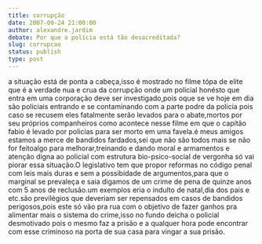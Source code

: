 ```yaml
---
title: corrupção
date: 2007-09-24 21:00:00
author: alexandre.jardim
debate: Por que a polícia está tão desacreditada?
slug: corrupcao
status: publish 
type: post
---
```


a situação está de ponta a cabeça,isso é mostrado no filme tópa de elite que é a verdade nua e crua da corrupção onde um policial honésto que entra em uma corporação deve ser investigado,pois oque se ve hoje em dia são policiais entrando e se contaminando com a parte podre da policia pois caso se recusem eles fatalmente serão levados para o abate,mortos por seu próprios companheiros como acontece nesse filme em que o capitão fabio é levado por policias para ser morto em uma favela.é meus amigos estamos a merce de bandidos fardados,sei que não são todos mais se não for feitoalgo para melhorar,treinando e dando moral e armamentos e atenção digna ao policial com estrutura bio-psico-social de vergonha só vai piorar essa situação.O legislativo tem que propor reformas no código penal com leis mais duras e sem a possibidade de argumentos,para que o marginal se prevaleça e saia digamos de um crime de pena de quinze anos com 5 anos de reclusão.um exemplos eria o indulto de natal,dia dos pais e etc.são previlégios que deveriam ser repensados em casos de bandidos perigosos,pois este só vão pra rua com o objetivo de fazer ganhos pra alimentar mais o sistema do crime,isso no fundo deicha o policial desmotivado pois o mesmo faz a prisão e a qualquer hora pode encontrar com esse criminoso na porta de sua casa para vingar a sua prisão.

